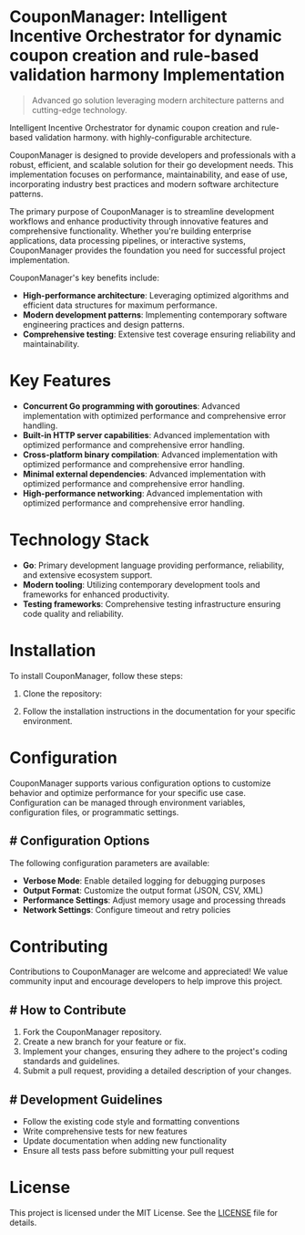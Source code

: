 <!-- fallback_CouponManager_20250810005314_16888 -->

# CouponManager: Intelligent Incentive Orchestrator for dynamic coupon creation and rule-based validation harmony Implementation
> Advanced go solution leveraging modern architecture patterns and cutting-edge technology.

Intelligent Incentive Orchestrator for dynamic coupon creation and rule-based validation harmony. with highly-configurable architecture.

CouponManager is designed to provide developers and professionals with a robust, efficient, and scalable solution for their go development needs. This implementation focuses on performance, maintainability, and ease of use, incorporating industry best practices and modern software architecture patterns.

The primary purpose of CouponManager is to streamline development workflows and enhance productivity through innovative features and comprehensive functionality. Whether you're building enterprise applications, data processing pipelines, or interactive systems, CouponManager provides the foundation you need for successful project implementation.

CouponManager's key benefits include:

* **High-performance architecture**: Leveraging optimized algorithms and efficient data structures for maximum performance.
* **Modern development patterns**: Implementing contemporary software engineering practices and design patterns.
* **Comprehensive testing**: Extensive test coverage ensuring reliability and maintainability.

# Key Features

* **Concurrent Go programming with goroutines**: Advanced implementation with optimized performance and comprehensive error handling.
* **Built-in HTTP server capabilities**: Advanced implementation with optimized performance and comprehensive error handling.
* **Cross-platform binary compilation**: Advanced implementation with optimized performance and comprehensive error handling.
* **Minimal external dependencies**: Advanced implementation with optimized performance and comprehensive error handling.
* **High-performance networking**: Advanced implementation with optimized performance and comprehensive error handling.

# Technology Stack

* **Go**: Primary development language providing performance, reliability, and extensive ecosystem support.
* **Modern tooling**: Utilizing contemporary development tools and frameworks for enhanced productivity.
* **Testing frameworks**: Comprehensive testing infrastructure ensuring code quality and reliability.

# Installation

To install CouponManager, follow these steps:

1. Clone the repository:


2. Follow the installation instructions in the documentation for your specific environment.

# Configuration

CouponManager supports various configuration options to customize behavior and optimize performance for your specific use case. Configuration can be managed through environment variables, configuration files, or programmatic settings.

## # Configuration Options

The following configuration parameters are available:

* **Verbose Mode**: Enable detailed logging for debugging purposes
* **Output Format**: Customize the output format (JSON, CSV, XML)
* **Performance Settings**: Adjust memory usage and processing threads
* **Network Settings**: Configure timeout and retry policies

# Contributing

Contributions to CouponManager are welcome and appreciated! We value community input and encourage developers to help improve this project.

## # How to Contribute

1. Fork the CouponManager repository.
2. Create a new branch for your feature or fix.
3. Implement your changes, ensuring they adhere to the project's coding standards and guidelines.
4. Submit a pull request, providing a detailed description of your changes.

## # Development Guidelines

* Follow the existing code style and formatting conventions
* Write comprehensive tests for new features
* Update documentation when adding new functionality
* Ensure all tests pass before submitting your pull request

# License

This project is licensed under the MIT License. See the [LICENSE](https://github.com/laurindoisaac/CouponManager/blob/main/LICENSE) file for details.
